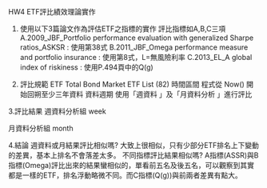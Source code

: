 HW4 ETF評比績效理論實作
1. 使用以下3篇論文作為評估ETF之指標的實作
評比指標如A,B,C三項
A.2009_JBF_Portfolio performance evaluation with generalized Sharpe ratios_ASKSR : 使用第38式
B.2011_JBF_Omega performance measure and portfolio insurance : 使用第8式，L=無風險利率
C.2013_EL_A global index of riskiness : 使用P.494頁中的Q(g)

2. 評比規範
ETF
Total Bond Market ETF List (82)
時間區間
程式從 Now() 開始回朔至少三年資料
資料週期
使用「週資料 」及「月資料分析 」進行評比

3.評比結果
週資料分析組
week

月資料分析組
month


4.結論
週資料或月結果評比相似嗎?
大致上很相似，只有少部分ETF排名上下變動的差異，基本上排名不會落差太多。
不同指標評比結果相似嗎?
A指標(ASSR)與B指標(Omega)評比出來的結果蠻相似的，單看前五名及後五名，可以觀察到其實都是一樣的ETF，排名浮動略微不同。而C指標(Q(g))與前兩者差異有點大。
